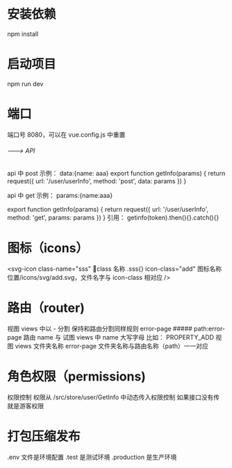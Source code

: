 # 安装依赖

npm install

# 启动项目

npm run dev

# 端口

端口号 8080，可以在 vue.config.js 中重置

###### ---> API

api 中 post 示例： data:{name: aaa}
export function getInfo(params) {
return request({
url: '/user/userInfo',
method: 'post',
data: params
})
}

api 中 get 示例： params:{name:aaa}

export function getInfo(params) {
return request({
url: '/user/userInfo',
method: 'get',
params: params
})
}
引用： getinfo(token).then(){}.catch(){}

# 图标（icons）

<svg-icon
class-name="sss" class 名称 .sss{}
icon-class="add" 图标名称 位置/icons/svg/add.svg，文件名字与 icon-class 相对应
/>

# 路由（router)

视图 views 中以 - 分割 保持和路由分割同样规则 error-page ##### path:error-page
路由 name 与 试图 views 中 name 大写字母 比如： PROPERTY_ADD
视图 views 文件夹名称 error-page 文件夹名称与路由名称（path）一一对应

# 角色权限（permissions)

权限控制 权限从 /src/store/user/GetInfo 中动态传入权限控制 如果接口没有传 就是游客权限

# 打包压缩发布

.env 文件是环境配置 .test 是测试环境 .production 是生产环境
